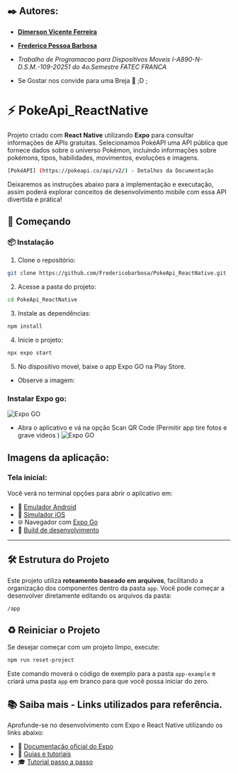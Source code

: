 ## ✒️ Autores:

* **[Dimerson Vicente Ferreira](https://www.linkedin.com/in/dimerson-ferreira/)** 
* **[Frederico Pessoa Barbosa](https://www.linkedin.com/in/frederico-pessoa-barbosa-a2720618b/)**

* *Trabalho de Programacao para Dispositivos Moveis I-A890-N-D.S.M.-109-20251 do 4o.Semestre FATEC FRANCA*
* Se Gostar nos convide para uma Breja 🍺 ;D ;

# ⚡ PokeApi_ReactNative

Projeto criado com **React Native** utilizando **Expo** para consultar informações de APIs gratuitas.
Selecionamos PokéAPI uma API pública que fornece dados sobre o universo Pokémon, incluindo informações sobre pokémons, tipos, habilidades, movimentos, evoluções e imagens. 
```bash
[PokéAPI] (https://pokeapi.co/api/v2/) - Detalhes da Documentação
```
Deixaremos as instruções abaixo para a implementação e executação, assim poderá explorar conceitos de desenvolvimento mobile com essa API divertida e prática!

## 🚀 Começando
### 📦 Instalação

1. Clone o repositório:
```bash
git clone https://github.com/Fredericobarbosa/PokeApi_ReactNative.git
```

2. Acesse a pasta do projeto:
```bash
cd PokeApi_ReactNative
```

3. Instale as dependências:
```bash
npm install
```

4. Inicie o projeto:
```bash
npx expo start
```
5. No dispositivo movel, baixe o app Expo GO na Play Store.
- Observe a imagem:
### Instalar Expo go:
![Expo GO](<img src="https://github.com/DimersonBR/PokeApi_ReactNative/blob/main/app/images/Expogo_playstore.jpg" alt="Play Store"  width="95%">)

- Abra o aplicativo e vá na opção Scan QR Code
   (Permitir app tire fotos e grave videos )
![Expo GO](<img src="https://github.com/DimersonBR/PokeApi_ReactNative/blob/main/app/images/Leitura%20do%20codigo.png" alt="Scan QRCod"  width="95%">)


## Imagens da aplicação:
### Tela inicial:




Você verá no terminal opções para abrir o aplicativo em:

- 📱 [Emulador Android](https://docs.expo.dev/workflow/android-studio-emulator/)
- 🍏 [Simulador iOS](https://docs.expo.dev/workflow/ios-simulator/)
- 🌐 Navegador com [Expo Go](https://expo.dev/go)
- 🧪 [Build de desenvolvimento](https://docs.expo.dev/develop/development-builds/introduction/)

---

## 🛠️ Estrutura do Projeto

Este projeto utiliza **roteamento baseado em arquivos**, facilitando a organização dos componentes dentro da pasta `app`.
Você pode começar a desenvolver diretamente editando os arquivos da pasta:

```
/app
```
## ♻️ Reiniciar o Projeto

Se desejar começar com um projeto limpo, execute:

```bash
npm run reset-project
```

Este comando moverá o código de exemplo para a pasta `app-example` e criará uma pasta `app` em branco para que você possa iniciar do zero.

## 📚 Saiba mais - Links utilizados para referência.

Aprofunde-se no desenvolvimento com Expo e React Native utilizando os links abaixo:

- 📘 [Documentação oficial do Expo](https://docs.expo.dev/)
- 🧭 [Guias e tutoriais](https://docs.expo.dev/guides)
- 🎓 [Tutorial passo a passo](https://docs.expo.dev/tutorial/introduction/)



